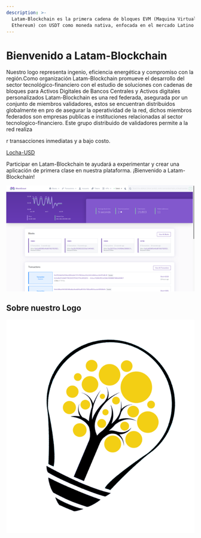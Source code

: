 ```yaml
---
description: >-
  Latam-Blockchain es la primera cadena de bloques EVM (Maquina Virtual de
  Ethereum) con USDT como moneda nativa, enfocada en el mercado Latino Americano
---
```


# Bienvenido a Latam-Blockchain

Nuestro logo representa ingenio, eficiencia energética y compromiso con la región.Como organización Latam-Blockchain promueve el desarrollo del sector tecnológico-financiero con el estudio de soluciones con cadenas de bloques para Activos Digitales de Bancos Centrales y Activos digitales personalizados Latam-Blockchain es una red federada, asegurada por un conjunto de miembros validadores, estos se encuentran distribuidos globalmente en pro de asegurar la operatividad de la red, dichos miembros federados son empresas publicas e instituciones relacionadas al sector tecnologico-financiero. Este grupo distribuido de validadores permite a la red realiza

r transacciones inmediatas y a bajo costo.

[Locha-USD](https://locha-usd.github.io/)

Participar en Latam-Blockchain te ayudará a experimentar y crear una aplicación de primera clase en nuestra plataforma. ¡Bienvenido a Latam-Blockchain!

![Latam-Blockchain Explorador de Bloques](.gitbook/assets/blockscout.png)

## Sobre nuestro Logo



![Locha logo](.gitbook/assets/logo_big.png)

